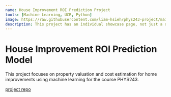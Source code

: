 ```yaml
---
name: House Improvement ROI Prediction Project
tools: [Machine Learning, UCR, Python]
image: https://raw.githubusercontent.com/liam-hsieh/phys243-project/main/web_app/static/images/background.jpeg
description: This project has an individual showcase page, not just a direct link to the project site or repo. Now you have more space to describe your awesome project!
---
```


# House Improvement ROI Prediction Model

This project focuses on property valuation and cost estimation for home improvements using machine learning for the course PHYS243. 
<!-- <script src="https://gist.github.com/liam-hsieh/3a14ac4b7a496e4adfd8b918e3248bc9.js" data-gist-height="600"></script> -->
<script src="https://gist.github.com/liam-hsieh/3a14ac4b7a496e4adfd8b918e3248bc9.js"></script>
<script>
  document.addEventListener('DOMContentLoaded', function() {
    var gist = document.querySelector('.gist');
    var gistHeight = gist.scrollHeight;

    document.querySelector('iframe').style.height = gistHeight + 'px';
  });
</script>
[project repo](https://github.com/liam-hsieh/phys243-project/)
